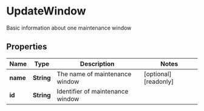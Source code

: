 

# UpdateWindow

Basic information about one maintenance window

## Properties

| Name | Type | Description | Notes |
|------------ | ------------- | ------------- | -------------|
|**name** | **String** | The name of maintenance window |  [optional] [readonly] |
|**id** | **String** | Identifier of maintenance window |  |



